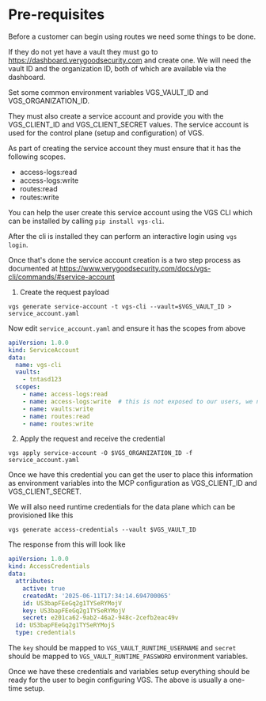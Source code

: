 # Pre-requisites

Before a customer can begin using routes we need some things to be done. 

If they do not yet have a vault they must go to https://dashboard.verygoodsecurity.com and create one. We will need the vault ID and the organization ID, both of which are available via the dashboard. 

Set some common environment variables VGS_VAULT_ID and VGS_ORGANIZATION_ID.

They must also create a service account and provide you with the VGS_CLIENT_ID and VGS_CLIENT_SECRET values. The service account is used for the control plane (setup and configuration) of VGS. 

As part of creating the service account they must ensure that it has the following scopes. 

- access-logs:read
- access-logs:write
- routes:read
- routes:write

You can help the user create this service account using the VGS CLI which can be installed by calling `pip install vgs-cli`.

After the cli is installed they can perform an interactive login using `vgs login`. 

Once that's done the service account creation is a two step process as documented at https://www.verygoodsecurity.com/docs/vgs-cli/commands/#service-account

1. Create the request payload

`vgs generate service-account -t vgs-cli --vault=$VGS_VAULT_ID > service_account.yaml`

Now edit `service_account.yaml` and ensure it has the scopes from above

```yaml
apiVersion: 1.0.0
kind: ServiceAccount
data:
  name: vgs-cli
  vaults:
    - tntasd123
  scopes:
    - name: access-logs:read
    - name: access-logs:write  # this is not exposed to our users, we need to omit this for now. this is for enabling secure debug
    - name: vaults:write
    - name: routes:read
    - name: routes:write
```

2. Apply the request and receive the credential

`vgs apply service-account -O $VGS_ORGANIZATION_ID -f service_account.yaml`

Once we have this credential you can get the user to place this information as environment variables into the MCP configuration as VGS_CLIENT_ID and VGS_CLIENT_SECRET.

We will also need runtime credentials for the data plane which can be provisioned like this

`vgs generate access-credentials --vault $VGS_VAULT_ID`

The response from this will look like

```yaml
apiVersion: 1.0.0
kind: AccessCredentials
data:
  attributes:
    active: true
    createdAt: '2025-06-11T17:34:14.694700065'
    id: US3bapFEeGq2g1TYSeRYMojV
    key: US3bapFEeGq2g1TYSeRYMojV
    secret: e201ca62-9ab2-46a2-948c-2cefb2eac49v
  id: US3bapFEeGq2g1TYSeRYMojS
  type: credentials
```

The `key` should be mapped to `VGS_VAULT_RUNTIME_USERNAME` and `secret` should be mapped to `VGS_VAULT_RUNTIME_PASSWORD` environment variables.

Once we have these credentials and variables setup everything should be ready for the user to begin configuring VGS. The above is usually a one-time setup. 
